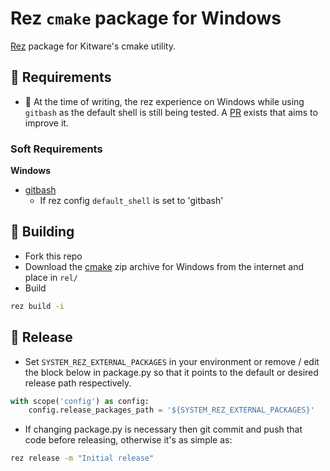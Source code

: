 # Rez `cmake` package for Windows

[Rez](https://github.com/AcademySoftwareFoundation/rez) package for Kitware's cmake utility.

## :memo: Requirements

- :construction: At the time of writing, the rez experience on Windows while using `gitbash` as the default shell is still being tested. A [PR](https://github.com/AcademySoftwareFoundation/rez/pull/1364) exists that aims to improve it.

### Soft Requirements

__Windows__

- [gitbash](https://gitforwindows.org/)
    - If rez config `default_shell` is set to 'gitbash'

## :hammer: Building

- Fork this repo
- Download the [cmake](https://github.com/Kitware/CMake/releases/download/v3.17.0/cmake-3.17.0-win32-x86.zip) zip archive for Windows from the internet and place in `rel/`
- Build

```sh
rez build -i
```

## :ship: Release

- Set `SYSTEM_REZ_EXTERNAL_PACKAGES` in your environment or remove / edit the block below in package.py so that it points to the default or desired release path respectively.

```python
with scope('config') as config:
    config.release_packages_path = '${SYSTEM_REZ_EXTERNAL_PACKAGES}'
```

- If changing package.py is necessary then git commit and push that code before releasing, otherwise it's as simple as:

```sh
rez release -m "Initial release"
```
